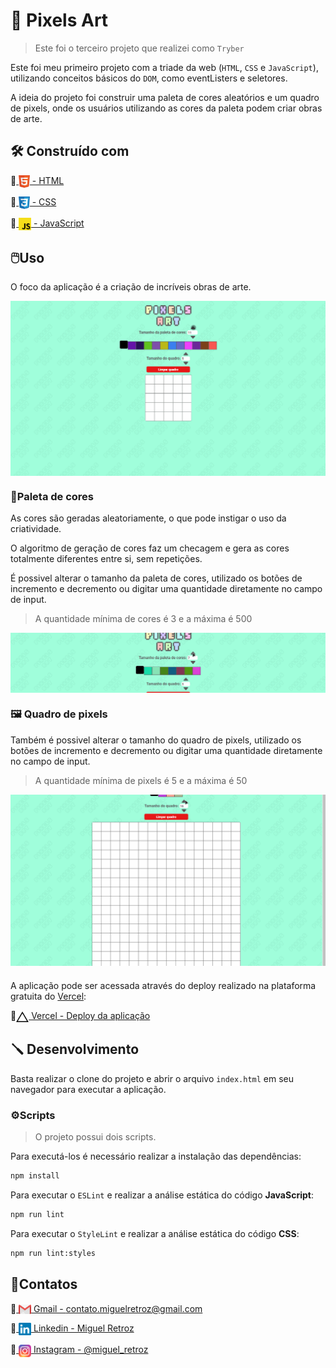 # 🎨 Pixels Art

> Este foi o terceiro projeto que realizei como `Tryber`

Este foi meu primeiro projeto com a triade da web (`HTML`, `CSS` e `JavaScript`), utilizando conceitos básicos do `DOM`, como eventListers e seletores.

A ideia do projeto foi construir uma paleta de cores aleatórios e um quadro de pixels, onde os usuários utilizando as cores da paleta podem criar obras de arte.
## 🛠️ Construído com
  🔹<a href="https://developer.mozilla.org/en-US/docs/Web/HTML">
    <img align="center" src="./images/html5-logo.svg" height="20">
    - HTML
  </a>

🔹<a href="https://developer.mozilla.org/en-US/docs/Web/CSS">
    <img align="center" src="./images/css3-logo.svg" height="20">
     - CSS
  </a>

🔹<a href="https://developer.mozilla.org/en-US/docs/Web/JavaScript">
  <img align="center" src="./images/js-logo.svg" height="20">
    - JavaScript
</a>

## 🖱️Uso
O foco da aplicação é a criação de incríveis obras de arte.

<a href="#">
  <img align="center" src="./images/pixels-art.gif">
</a>

### 🌈Paleta de cores

As cores são geradas aleatoriamente, o que pode instigar o uso da criatividade.

O algoritmo de geração de cores faz um checagem e gera as cores totalmente diferentes entre si, sem repetições.

É possivel alterar o tamanho da paleta de cores, utilizado os botões de incremento e decremento ou digitar uma quantidade diretamente no campo de input.
> A quantidade mínima de cores é 3 e a máxima é 500

<a href="#">
  <img align="center" src="./images/pixels-art-palette.gif">
</a>

### 🖼️ Quadro de pixels

Também é possivel alterar o tamanho do quadro de pixels, utilizado os botões de incremento e decremento ou digitar uma quantidade diretamente no campo de input.
> A quantidade mínima de pixels é 5 e a máxima é 50
<a href="#">
  <img align="center" src="./images/pixels-art-board.gif">
</a>

###

A aplicação pode ser acessada através do deploy realizado na plataforma gratuita do <a href="https://vercel.com/" >Vercel</a>:

🔹<a  href="https://miguel-retroz-pixels-art.vercel.app" target="_blank"><img alt="vercel logo" 
  align="center" src="./images/vercel-logo.svg" width="20"/> Vercel - Deploy da aplicação</a>

## 🪛 Desenvolvimento
Basta realizar o clone do projeto e abrir o arquivo ``index.html`` em seu navegador para executar a aplicação.

### ⚙️Scripts
> O projeto possui dois scripts.

Para executá-los é necessário realizar a instalação das dependências:
```bash
npm install
```

Para executar o `ESLint` e realizar a análise estática do código **JavaScript**:
```bash
npm run lint
```

Para executar o `StyleLint` e realizar a análise estática do código **CSS**:
```bash
npm run lint:styles
```

## 👤Contatos
🔹<a href = "mailto:contato.miguelretroz@gmail.com" target="_blank">
  <img align="center" src="./images/gmail-logo.svg" width="20">
  Gmail - contato.miguelretroz@gmail.com
</a>

🔹<a href="https://www.linkedin.com/in/miguelretroz/" target="_blank">
  <img align="center" src="./images/linkedin-logo.svg" width="20">
  Linkedin - Miguel Retroz
</a>

🔹<a href = "https://www.instagram.com/miguel_retroz/" target="_blank">
  <img align="center" src="./images/instagram-logo.svg" width="20">
  Instagram - @miguel_retroz
</a>

